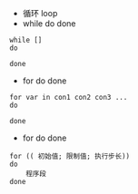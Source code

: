 - 循环 loop
- while do done
```
while []
do

done
```

- for do done
```
for var in con1 con2 con3 ...
do 

done
```

- for do done
```
for (( 初始值; 限制值; 执行步长))
do
    程序段
done
```
